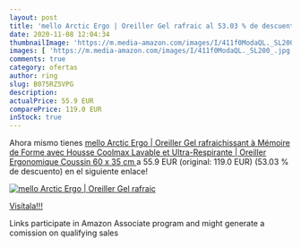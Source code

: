 ```yaml
---
layout: post
title: 'mello Arctic Ergo | Oreiller Gel rafraic al 53.03 % de descuento'
date: 2020-11-08 12:04:34
thumbnailImage: 'https://m.media-amazon.com/images/I/411f0ModaQL._SL200_.jpg'
images: [ 'https://m.media-amazon.com/images/I/411f0ModaQL._SL200_.jpg' ]
comments: true
category: ofertas
author: ring
slug: B075RZ5VPG
description:
actualPrice: 55.9 EUR
comparePrice: 119.0 EUR
inStock: true
---
```


Ahora mismo tienes [mello Arctic Ergo | Oreiller Gel rafraichissant à Mémoire de Forme avec Housse Coolmax Lavable et Ultra-Respirante | Oreiller Ergonomique  Coussin 60 x 35 cm ](https://www.amazon.fr/dp/B075RZ5VPG/?tag=tolees0d-21) a 55.9 EUR (original: 119.0 EUR) (53.03 %  de descuento) en el siguiente enlace!

[![mello Arctic Ergo | Oreiller Gel rafraic](https://m.media-amazon.com/images/I/411f0ModaQL._SL200_.jpg)](https://www.amazon.fr/dp/B075RZ5VPG/?tag=tolees0d-21)

[Visítala!!!](https://www.amazon.fr/dp/B075RZ5VPG/?tag=tolees0d-21)

Links participate in Amazon Associate program and might generate a comission on qualifying sales
